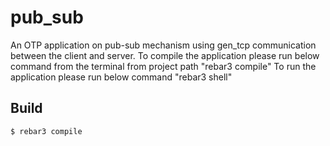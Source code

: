 pub_sub
=====

An OTP application on pub-sub mechanism using gen_tcp communication between the client and server.
To compile the application please run below command from the terminal from project path
	"rebar3 compile"
To run the application please run below command
	"rebar3 shell"

Build
-----

    $ rebar3 compile
